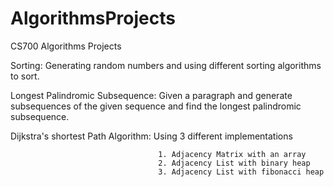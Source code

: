 # AlgorithmsProjects
CS700 Algorithms Projects

Sorting: Generating random numbers and using different sorting algorithms to sort.

Longest Palindromic Subsequence: Given a paragraph and generate subsequences of the given sequence and find the longest palindromic subsequence.

Dijkstra's shortest Path Algorithm: Using 3 different implementations

                                     1. Adjacency Matrix with an array
                                     2. Adjacency List with binary heap
                                     3. Adjacency List with fibonacci heap
